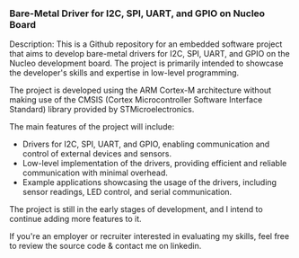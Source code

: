 ### Bare-Metal Driver for I2C, SPI, UART, and GPIO on Nucleo Board

Description:
This is a Github repository for an embedded software project that aims to develop bare-metal drivers for I2C, SPI, UART, and GPIO on the Nucleo development board. The project is primarily intended to showcase the developer's skills and expertise in low-level programming.

The project is developed using the ARM Cortex-M architecture without making use of the CMSIS (Cortex Microcontroller Software Interface Standard) library provided by STMicroelectronics.

The main features of the project will include:

* Drivers for I2C, SPI, UART, and GPIO, enabling communication and control of external devices and sensors.
* Low-level implementation of the drivers, providing efficient and reliable communication with minimal overhead.
* Example applications showcasing the usage of the drivers, including sensor readings, LED control, and serial communication.

The project is still in the early stages of development, and I intend to continue adding more features to it.

If you're an employer or recruiter interested in evaluating my skills, feel free to review the source code & contact me on linkedin.
